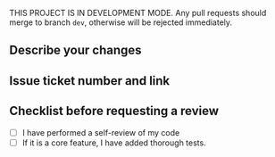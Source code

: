 THIS PROJECT IS IN DEVELOPMENT MODE. Any pull requests should merge to branch `dev`, otherwise will be rejected immediately.

## Describe your changes

## Issue ticket number and link

## Checklist before requesting a review
- [ ] I have performed a self-review of my code
- [ ] If it is a core feature, I have added thorough tests.
